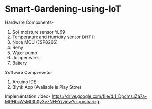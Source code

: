 # Smart-Gardening-using-IoT

Hardware Components-
1) Soil moisture sensor YL69
2) Temperature and Humidity sensor DHT11
3) Node MCU (ESP8266)
4) Relay
5) Water pump
6) Jumper wires
7) Battery

Software Components-
1) Arduino IDE
2) Blynk App (Available in Play Store)

Implementation video- https://drive.google.com/file/d/1_DpcmsuZa7a-MRHbaWsMt3hGy3yzNHvY/view?usp=sharing
